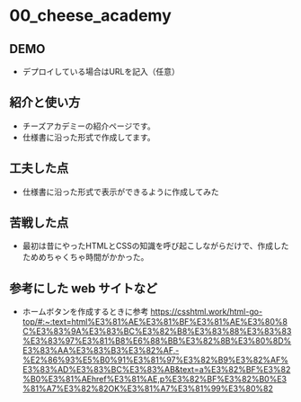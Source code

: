 # 00_cheese_academy

## DEMO

  - デプロイしている場合はURLを記入（任意）

## 紹介と使い方

  - チーズアカデミーの紹介ページです。
  - 仕様書に沿った形式で作成してます。

## 工夫した点

  - 仕様書に沿った形式で表示ができるように作成してみた

## 苦戦した点

  - 最初は昔にやったHTMLとCSSの知識を呼び起こしながらだけで、作成したためめちゃくちゃ時間がかかった。

## 参考にした web サイトなど

  - ホームボタンを作成するときに参考
  https://csshtml.work/html-go-top/#:~:text=html%E3%81%AE%E3%81%BF%E3%81%AE%E3%80%8C%E3%83%9A%E3%83%BC%E3%82%B8%E3%83%88%E3%83%83%E3%83%97%E3%81%B8%E6%88%BB%E3%82%8B%E3%80%8D%E3%83%AA%E3%83%B3%E3%82%AF,-%E2%86%93%E5%B0%91%E3%81%97%E3%82%B9%E3%82%AF%E3%83%AD%E3%83%BC%E3%83%AB&text=a%E3%82%BF%E3%82%B0%E3%81%AEhref%E3%81%AE,p%E3%82%BF%E3%82%B0%E3%81%A7%E3%82%82OK%E3%81%A7%E3%81%99%E3%80%82